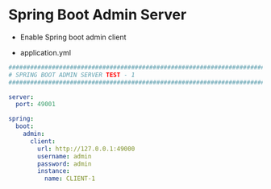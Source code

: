 # Spring Boot Admin Server

- Enable Spring boot admin client

- application.yml
```yaml
################################################################################################################
# SPRING BOOT ADMIN SERVER TEST - 1
################################################################################################################

server:
  port: 49001

spring:
  boot:
    admin:
      client:
        url: http://127.0.0.1:49000
        username: admin
        password: admin
        instance:
          name: CLIENT-1
```
